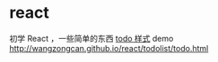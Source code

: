 # react

初学 React ，一些简单的东西 [todo 样式](http://todomvc.com/)
demo
http://wangzongcan.github.io/react/todolist/todo.html
